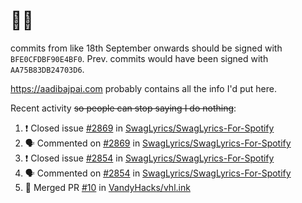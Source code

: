 # 👋🏻
<!--
**aadibajpai/aadibajpai** is a ✨ _special_ ✨ repository because its `README.md` (this file) appears on your GitHub profile.
-->
commits from like 18th September onwards should be signed with `BFE0CFDBF90E4BF0`. Prev. commits would have been signed with `AA75B83DB24703D6`.

https://aadibajpai.com probably contains all the info I'd put here.

Recent activity ~~so people can stop saying I do nothing~~:
<!--START_SECTION:activity-->
1. ❗️ Closed issue [#2869](https://github.com/SwagLyrics/SwagLyrics-For-Spotify/issues/2869) in [SwagLyrics/SwagLyrics-For-Spotify](https://github.com/SwagLyrics/SwagLyrics-For-Spotify)
2. 🗣 Commented on [#2869](https://github.com/SwagLyrics/SwagLyrics-For-Spotify/issues/2869) in [SwagLyrics/SwagLyrics-For-Spotify](https://github.com/SwagLyrics/SwagLyrics-For-Spotify)
3. ❗️ Closed issue [#2854](https://github.com/SwagLyrics/SwagLyrics-For-Spotify/issues/2854) in [SwagLyrics/SwagLyrics-For-Spotify](https://github.com/SwagLyrics/SwagLyrics-For-Spotify)
4. 🗣 Commented on [#2854](https://github.com/SwagLyrics/SwagLyrics-For-Spotify/issues/2854) in [SwagLyrics/SwagLyrics-For-Spotify](https://github.com/SwagLyrics/SwagLyrics-For-Spotify)
5. 🎉 Merged PR [#10](https://github.com/VandyHacks/vhl.ink/pull/10) in [VandyHacks/vhl.ink](https://github.com/VandyHacks/vhl.ink)
<!--END_SECTION:activity-->
